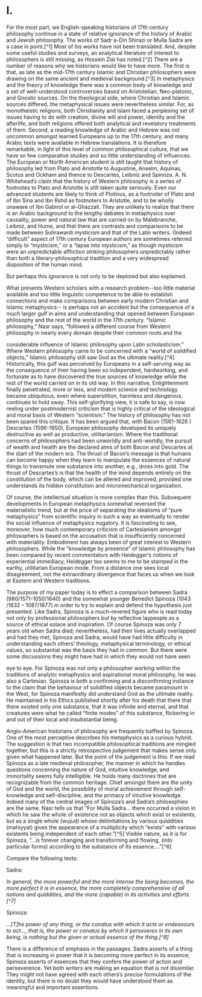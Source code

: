 I.
==

For the most part, we English-speaking historians of 17th century
philosophy continue in a state of relative ignorance of the history of
Arabic and Jewish philosophy. The works of Sadr a-Din Shirazi or Mulla
Sadra are a case in point.[^1] Most of his works have not been
translated. And, despite some useful studies and surveys, an analytical
literature of interest to philosophers is still missing, as Hossein Ziai
has noted.[^2] There are a number of reasons why we historians would
like to have more. The first is that, as late as the mid-17th century
Islamic and Christian philosophers were drawing on the same ancient and
medieval background.[^3] In metaphysics and the theory of knowledge
there was a common body of knowledge and a set of well-understood
controversies based on Aristotelian, Neo-platonic, and Gnostic sources.
On the theological side, where Christian and Islamic sources differed,
the metaphysical issues were nevertheless similar. For, as monotheistic
religions, both Christianity and Islam faced a perplexing set of issues
having to do with creation, divine will and power, identity and the
afterlife, and both religions offered both analytical and revelatory
treatments of them. Second, a reading knowledge of Arabic and Hebrew was
not uncommon amongst learned Europeans up to the 17th century, and many
Arabic texts were available in Hebrew translations. It is therefore
remarkable, in light of this level of common philosophical culture, that
we have so few comparative studies and so little understanding of
influences. The European or North American student is still taught that
history of philosophy led from Plato and Aristotle to Augustine, Anselm,
Aquinas, Scotus and Ockham and thence to Descartes, Leibniz and Spinoza.
A. N. Whitehead’s claim that the history of Western philosophy is a
series of footnotes to Plato and Aristotle is still taken quite
seriously. Even our advanced students are likely to think of Plotinus,
as a footnoter of Plato and of Ibn Sina and Ibn Rshd as footnoters to
Aristotle, and to be wholly unaware of Ibn Gabirol or al-Ghazzali. They
are unlikely to realize that there is an Arabic background to the
lengthy debates in metaphysics over causality, power and natural law
that are carried on by Malebranche, Leibniz, and Hume, and that there
are contrasts and comparisons to be made between Suhrawardi mysticism
and that of the Latin writers. (Indeed “difficult” aspect of 17th
century European authors are sometimes referred simply to “mysticism,”
or a “lapse into mysticism,” as though mysticism were an unpredictable
affliction striking philosophers unpredictably rather than both a
literary-philosophical tradition and a very widespread disposition of
the human mind.

But perhaps this ignorance is not only to be deplored but also
explained.

What presents Western scholars with a research problem--too little
material available and too little linguistic competence to be able to
establish connections and make comparisons between early modern
Christian and Islamic metaphysics-- is perhaps not an accident but the
consequence of a much larger gulf in aims and understanding that opened
between European philosophy and the rest of the world in the 17th
century. “Islamic philosophy,” Nasr says, “followed a different course
from Western philosophy in nearly every domain despite their common
roots and the

considerable influence of Islamic philosophy upon Latin scholasticism.”
Where Western philosophy came to be concerned with a “world of
solidified objects,” Islamic philosophy still saw God as the ultimate
reality.[^4] Historically, this gulf was perceived by Europeans in a
self-serving way as the consequence of their having been so independent,
hardworking, and fortunate as to have discovered the true sources of
knowledge while the rest of the world carried on in its old way. In this
narrative, Enlightenment finally penetrated, more or less, and modern
science and technology became ubiquitous, even where superstition,
harmless and dangerous, continues to hold sway. This self-glorifying
view, it is safe to say, is now reeling under postmodernist criticism
that is highly critical of the ideological and moral basis of Western
“scientism.” The history of philosophy has not been spared this
critique. It has been argued that, with Bacon (1561-1626 ) Descartes
(1596-1650), European philosophy developed its uniquely destructive as
well as productive, utilitarianism. Where the traditional concerns of
philosophers had been unworldly and anti-worldly, the pursuit of wealth
and health are the declared aims of both Bacon and Descartes at the
start of the modern era. The thrust of Bacon’s message is that humans
can become happy when they learn to manipulate the essences of natural
things to transmute one substance into another, e.g., dross into gold.
The thrust of Descartes’s is that the health of the mind depends
entirely on the constitution of the body, which can be altered and
improved, provided one understands its hidden constitution and
micromechanical organization.

Of course, the intellectual situation is more complex than this.
Subsequent developments in European metaphysics somewhat reversed the
materialistic trend, but at the price of separating the idealisms of
“pure metaphysics” from scientific inquiry in such a way as eventually
to render the social influence of metaphysics nugatory. It is
fascinating to see, moreover, how much contemporary criticism of
Cartesianism amongst philosophers is based on the accusation that is
insufficiently concerned with materiality. Embodiment has always been of
great interest to Western philosophers. While the “knowledge by
presence” of Islamic philosophy has been compared by recent commentators
with Heidegger’s notions of experiential immediacy, Heidegger too seems
to me to be stamped in the earthy, utilitarian European mode. From a
distance one sees local disagreement, not the extraordinary divergence
that faces us when we look at Eastern and Western traditions.

The purpose of my paper today is to effect a comparison between Sadra
(980/1571-1050/1640) and the somewhat younger Benedict Spinoza (1043
/1632 – 1087/1677) in order to try to explain and defend the hypothesis
just presented. Like Sadra, Spinoza is a much-revered figure who is read
today not only by professional philosophers but by reflective laypeople
as a source of ethical solace and inspiration. Of course Spinoza was
only 7 years old when Sadra died; nevertheless, had their lives actually
overlapped and had they met, Spinoza and Sadra, would have had little
difficulty in understanding each others’ theology, metaphysical
terminology, or ethical values, so substantial was the basis they had in
common. But there were some discussions they might have had in which
they would not have seen

eye to eye. For Spinoza was not only a philosopher working within the
traditions of analytic metaphysics and aspirational moral philosophy, he
was also a Cartesian. Spinoza is both a confirming and a disconfirming
instance to the claim that the behaviour of solidified objects became
paramount in the West, for Spinoza manifestly did understand God as the
ultimate reality. He maintained in his Ethics published shortly after
his death that there that there existed only one substance, that it was
infinite and eternal, and that creatures were what he called “finite
modes” of this substance, flickering in and out of their local and
insubstantial being.

Anglo-American historians of philosophy are frequently baffled by
Spinoza. One of the most perceptive describes his metaphysics as a
curious hybrid. The suggestion is that two incompatible philosophical
traditions are mingled together, but this is a strictly retrospective
judgement that makes sense only given what happened later. But the point
of the judgement is this: If we read Spinoza as a late medieval
philosopher, the manner in which he handles questions concerning the
nature of God, intuitive knowledge, and immortality seems fully
intelligible. He holds many doctrines that are recognizable from the
common heritage. Chief amongst them are the unity of God and the world,
the possibility of moral achievement through self-knowledge and
self-discipline, and the primacy of intuitive knowledge. Indeed many of
the central images of Spinoza’s and Sadra’s philosophies are the same.
Nasr tells us that “For Mulla Sadra… there occurred a vision in which he
saw the whole of existence not as objects which exist or existents, but
as a single whole (wujud) whose delimitations by various quiddities
(mahiyyat) gives the appearance of a multiplicity which “exists” with
various existents being independent of each other.”[^5] Visible nature,
as it is for Spinoza, “…is forever changing and transforming and
flowing, (into particular forms) according to the substance of Its
essence….”[^6]

Compare the following texts:

Sadra:

*In general, the more powerful and the more intense the being becomes,
the more perfect it is in essence, the more completely comprehensive of
all notions and quiddities, and the more (capable) in its activities and
efforts.[^7]*

Spinoza:

*…[T]he power of any thing, or the conatus with which it acts or
endeavours to act…, that is, the power or conatus by which it perseveres
in its own being, is nothing but the given or actual essence of the
thing.[^8]*

There is a difference of emphasis in the passages. Sadra asserts of a
thing that is increasing in power that it is becoming more perfect in
its essence; Spinoza asserts of essences that they confers the power of
action and perseverence. Yet both writers are making an equation that is
not dissimilar. They might not have agreed with each others’s precise
formulations of the identity, but there is no doubt they would have
understood them as meaningful and important assertions.


